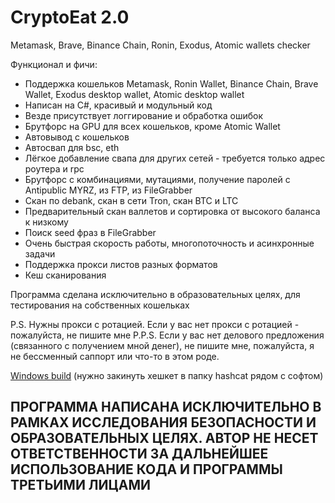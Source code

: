 # CryptoEat 2.0
Metamask, Brave, Binance Chain, Ronin, Exodus, Atomic wallets checker

Функционал и фичи:
- Поддержка кошельков Metamask, Ronin Wallet, Binance Chain, Brave Wallet, Exodus desktop wallet, Atomic desktop wallet
- Написан на C#, красивый и модульный код
- Везде присутствует логгирование и обработка ошибок
- Брутфорс на GPU для всех кошельков, кроме Atomic Wallet
- Автовывод с кошельков
- Автосвап для bsc, eth
- Лёгкое добавление свапа для других сетей - требуется только адрес роутера и rpc
- Брутфорс с комбинациями, мутациями, получение паролей с Antipublic MYRZ, из FTP, из FileGrabber
- Скaн по debank, cкaн в сети Tron, cкaн BTC и LTC
- Предварительный cкaн валлетов и сортировка от высокого баланса к низкому
- Поиск seed фраз в FileGrabber
- Очень быстрая скорость работы, многопоточность и асинхронные задачи
- Поддержка прокси листов разных форматов
- Кеш сканирования

Программа сделана исключительно в образовательных целях, для тестирования на собственных кошельках

P.S. Нужны прокси с ротацией. Если у вас нет прокси с ротацией - пожалуйста, не пишите мне
P.P.S. Если у вас нет делового предложения (связанного с получением мной денег), не пишите мне, пожалуйста, я не бессменный саппорт или что-то в этом роде. 

[Windows build](https://github.com/kzorin52/CryptoEat/actions/workflows/dotnet.yml) (нужно закинуть хешкет в папку hashcat рядом с софтом)

## ПРОГРАММА НАПИСАНА ИСКЛЮЧИТЕЛЬНО В РАМКАХ ИССЛЕДОВАНИЯ БЕЗОПАСНОСТИ И ОБРАЗОВАТЕЛЬНЫХ ЦЕЛЯХ. АВТОР НЕ НЕСЕТ ОТВЕТСТВЕННОСТИ ЗА ДАЛЬНЕЙШЕЕ ИСПОЛЬЗОВАНИЕ КОДА И ПРОГРАММЫ ТРЕТЬИМИ ЛИЦАМИ
